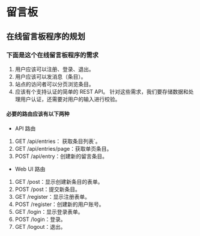 # 留言板

## 在线留言板程序的规划

### 下面是这个在线留言板程序的需求

1. 用户应该可以注册、登录、退出。
2. 用户应该可以发消息（条目）。
3. 站点的访问者可以分页浏览条目。
4. 应该有个支持认证的简单的 REST API。
针对这些需求，我们要存储数据和处理用户认证，还需要对用户的输入进行校验。

#### 必要的路由应该有以下两种

* API 路由

1. GET /api/entries： 获取条目列表`。
2. GET /api/entries/page：获取单页条目。
3. POST /api/entry：创建新的留言条目。

* Web UI 路由

1. GET /post：显示创建新条目的表单。
2. POST /post：提交新条目。
3. GET /register：显示注册表单。
4. POST /register：创建新的用户账号。
5. GET /login：显示登录表单。
6. POST /login：登录。
7. GET /logout：退出。
